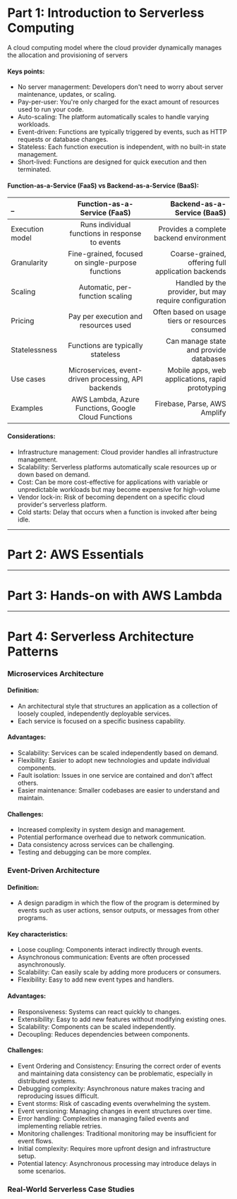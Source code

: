 # Part 1: Introduction to Serverless Computing
A cloud computing model where the cloud provider dynamically manages the allocation and provisioning of servers

#### Keys points:

* No server managerment: Developers don't need to worry about server maintenance, updates, or scaling.
* Pay-per-user: You're only charged for the exact amount of resources used to run your code.
* Auto-scaling: The platform automatically scales to handle varying workloads.
* Event-driven:  Functions are typically triggered by events, such as HTTP requests or database changes.
* Stateless: Each function execution is independent, with no built-in state management.
* Short-lived: Functions are designed for quick execution and then terminated.

#### Function-as-a-Service (FaaS) vs Backend-as-a-Service (BaaS):

| _ | Function-as-a-Service (FaaS) |  Backend-as-a-Service (BaaS) |
| :---         |     :---:      |          ---: |
| Execution model | Runs individual functions in response to events     | Provides a complete backend environment    |
| Granularity    | Fine-grained, focused on single-purpose functions       | Coarse-grained, offering full application backends      |
| Scaling    |  Automatic, per-function scaling       | Handled by the provider, but may require configuration      |
| Pricing    | Pay per execution and resources used       | Often based on usage tiers or resources consumed      |
| Statelessness    | Functions are typically stateless       | Can manage state and provide databases      |
| Use cases    | Microservices, event-driven processing, API backends       | Mobile apps, web applications, rapid prototyping      |
| Examples    | AWS Lambda, Azure Functions, Google Cloud Functions       | Firebase, Parse, AWS Amplify      |

#### Considerations:

* Infrastructure management: Cloud provider handles all infrastructure management.
* Scalability: Serverless platforms automatically scale resources up or down based on demand.
* Cost: Can be more cost-effective for applications with variable or unpredictable workloads but may become expensive for high-volume
* Vendor lock-in: Risk of becoming dependent on a specific cloud provider's serverless platform.
* Cold starts: Delay that occurs when a function is invoked after being idle.

---

# Part 2: AWS Essentials

---

# Part 3: Hands-on with AWS Lambda

---

# Part 4: Serverless Architecture Patterns

### Microservices Architecture

#### Definition:

* An architectural style that structures an application as a collection of loosely coupled, independently deployable services.
* Each service is focused on a specific business capability.

#### Advantages:

* Scalability: Services can be scaled independently based on demand.
* Flexibility: Easier to adopt new technologies and update individual components.
* Fault isolation: Issues in one service are contained and don't affect others.
* Easier maintenance: Smaller codebases are easier to understand and maintain.

#### Challenges:

* Increased complexity in system design and management.
* Potential performance overhead due to network communication.
* Data consistency across services can be challenging.
* Testing and debugging can be more complex.


### Event-Driven Architecture

#### Definition:

* A design paradigm in which the flow of the program is determined by events such as user actions, sensor outputs, or messages from other programs.


#### Key characteristics:

* Loose coupling: Components interact indirectly through events.
* Asynchronous communication: Events are often processed asynchronously.
* Scalability: Can easily scale by adding more producers or consumers.
* Flexibility: Easy to add new event types and handlers.

#### Advantages:

* Responsiveness: Systems can react quickly to changes.
* Extensibility: Easy to add new features without modifying existing ones.
* Scalability: Components can be scaled independently.
* Decoupling: Reduces dependencies between components.

#### Challenges:

* Event Ordering and Consistency: Ensuring the correct order of events and maintaining data consistency can be problematic, especially in distributed systems.
* Debugging complexity: Asynchronous nature makes tracing and reproducing issues difficult.
* Event storms: Risk of cascading events overwhelming the system.
* Event versioning: Managing changes in event structures over time.
* Error handling: Complexities in managing failed events and implementing reliable retries.
* Monitoring challenges: Traditional monitoring may be insufficient for event flows.
* Initial complexity: Requires more upfront design and infrastructure setup.
* Potential latency: Asynchronous processing may introduce delays in some scenarios.


### Real-World Serverless Case Studies